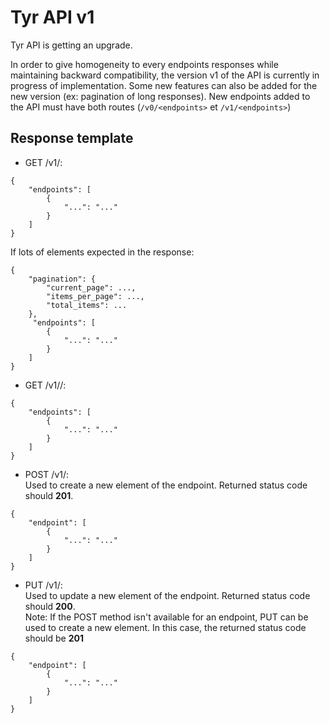 # Tyr API v1

Tyr API is getting an upgrade.

In order to give homogeneity to every endpoints responses while maintaining backward compatibility, the version v1 of the API is currently in progress of implementation. Some new features can also be added for the new version (ex: pagination of long responses).
New endpoints added to the API must have both routes (`/v0/<endpoints>` et `/v1/<endpoints>`)

## Response template

- GET /v1/<endpoints>:
```
{
    "endpoints": [
        {
            "...": "..."
        }
    ]
}
```

If lots of elements expected in the response:
```
{
    "pagination": {
        "current_page": ...,
        "items_per_page": ...,
        "total_items": ...
    },
     "endpoints": [
        {
            "...": "..."
        }
    ]
}
```

- GET /v1/<endpoint>/<id>:
```
{
    "endpoints": [
        {
            "...": "..."
        }
    ]
}
```

- POST /v1/<endpoints>:  
Used to create a new element of the endpoint. Returned status code should **201**.
```
{
    "endpoint": [
        {
            "...": "..."
        }
    ]
}
```

- PUT /v1/<endpoints>:  
Used to update a new element of the endpoint. Returned status code should **200**.  
Note: If the POST method isn't available for an endpoint, PUT can be used to create a new element. In this case, the returned status code should be **201**
```
{
    "endpoint": [
        {
            "...": "..."
        }
    ]
}
```